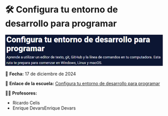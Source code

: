 # 🛠️ Configura tu entorno de desarrollo para programar

![Banner Configuración](../images/banner_configuracion.png "Banner Configuración")

📅 **Fecha:** 17 de diciembre de 2024  

🔗 **Enlace de la escuela:** [Configura tu entorno de desarrollo para programar](https://platzi.com/ruta/web-prework/?school=_escuela_programacion-software_ "Ir al curso")

👩‍🏫 **Profesores:**

- Ricardo Celis
- Enrique DevarsEnrique Devars
